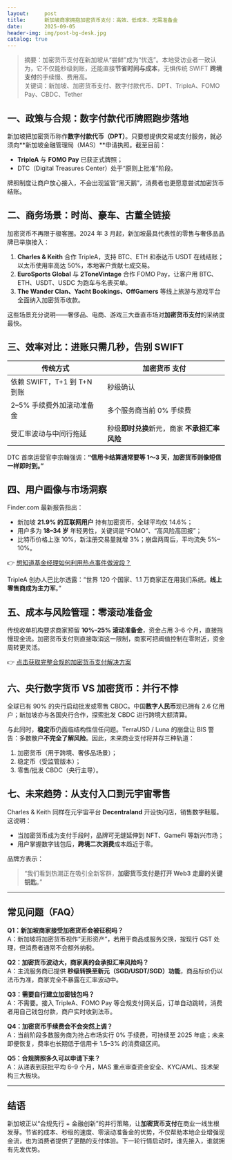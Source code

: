 ```yaml
---
layout:     post
title:      新加坡商家拥抱加密货币支付：高效、低成本、无需准备金
date:       2025-09-05
header-img: img/post-bg-desk.jpg
catalog: true
---
```


> 摘要：加密货币支付在新加坡从“尝鲜”成为“优选”。本地受访业者一致认为，它不仅能秒级到账，还能直接**节省时间与成本**，无惧传统 SWIFT **跨境支付**的手续慢、费用高。  
> 关键词：新加坡、加密货币支付、数字付款代币、DPT、TripleA、FOMO Pay、CBDC、Tether  

## 一、政策与合规：数字付款代币牌照跑步落地  
新加坡把加密货币称作**数字付款代币（DPT）**。只要想提供交易或支付服务，就必须向**新加坡金融管理局（MAS）**申请执照。截至目前：

- **TripleA** 与 **FOMO Pay** 已获正式牌照；  
- DTC（Digital Treasures Center）处于“原则上批准”阶段。

牌照制度让商户放心接入，不会出现监管“黑天鹅”，消费者也更愿意尝试加密货币结账。  

## 二、商务场景：时尚、豪车、古董全链接  
加密货币不再限于极客圈。2024 年 3 月起，新加坡最具代表性的零售与奢侈品品牌已举旗接入：

1. **Charles & Keith** 合作 TripleA，支持 BTC、ETH 和泰达币 USDT 在线结账；以太币使用率高达 50%，本地客户贡献七成交易。  
2. **EuroSports Global** 与 **2ToneVintage** 合作 FOMO Pay，让客户用 BTC、ETH、USDT、USDC 为跑车与名表买单。  
3. **The Wander Clan、Yacht Bookings、OffGamers** 等线上旅游与游戏平台全面纳入加密货币收款。  

这些场景充分说明——奢侈品、电商、游戏三大垂直市场对**加密货币支付**的采纳度最快。  

## 三、效率对比：进账只需几秒，告别 SWIFT  
|传统方式| 加密货币 支付|
|---|---|
|依赖 SWIFT，T+1 到 T+N 到账| 秒级确认|
|2–5% 手续费外加滚动准备金| 多个服务商当前 0% 手续费|
|受汇率波动与中间行拖延| 秒级**即时兑换**新元，商家 **不承担汇率风险**|  

DTC 首席运营官李宗翰强调：**“信用卡结算通常要等 1～3 天，加密货币则像短信一样即时到。”**  

## 四、用户画像与市场洞察  
Finder.com 最新报告指出：

- 新加坡 **21.9% 的互联网用户** 持有加密货币，全球平均仅 14.6%；  
- 用户多为 **18–34 岁** 年轻男性，关键词是“FOMO”、“高风险高回报”；  
- 比特币价格上涨 10%，新注册交易量就增 3%；崩盘两周后，平均流失 5%–10%。  

👉 [想知道基金经理如何利用热点事件做波段？](https://okxdog.com/)  

TripleA 创办人巴比尔透露：“世界 120 个国家、1.1 万商家正在用我们系统。**线上零售商成为主力军**。”  

## 五、成本与风险管理：零滚动准备金  
传统收单机构要求商家预留 **10%–25% 滚动准备金**，资金占用 3–6 个月，直接拖慢现金流。加密货币支付则直接取消这一限制，商家可把阀值控制在零附近，资金周转更灵活。  

👉 [点击获取完整合规的加密货币支付解决方案](https://okxdog.com/)  

## 六、央行数字货币 VS 加密货币：并行不悖  
全球已有 90% 的央行启动批发或零售 CBDC。中国**数字人民币**现已拥有 2.6 亿用户；新加坡亦与各国央行合作，探索批发 CBDC 进行跨境大额清算。  

与此同时，**稳定币**仍面临结构性信任问题。TerraUSD / Luna 的崩盘让 BIS 警告：多数散户**不完全了解风险**。因此，未来商业支付将并存三种轨道：  
1. 加密货币（用于跨境、奢侈品场景）；  
2. 稳定币（受监管版本）；  
3. 零售/批发 CBDC（央行主导）。  

## 七、未来趋势：从支付入口到元宇宙零售  
Charles & Keith 同样在元宇宙平台 **Decentraland** 开设快闪店，销售数字鞋履。这说明：  

- 当加密货币成为支付手段时，品牌可无缝延伸到 NFT、GameFi 等新兴市场；  
- 用户掌握数字钱包后，**跨境二次消费**成本趋近于零。  

品牌方表示：  
> “我们看到热潮正在吸引全新客群，**加密货币支付是打开 Web3 走廊的关键钥匙**。”  

---

## 常见问题（FAQ）

**Q1：新加坡商家接受加密货币会被征税吗？**  
A：新加坡将加密货币视作“无形资产”，若用于商品或服务交换，按现行 GST 处理，但消费者通常不会额外纳税。  

**Q2：加密货币波动大，商家真的会承担汇率风险吗？**  
A：主流服务商已提供 **秒级转换至新元（SGD/USDT/SGD）功能**，商品标价仍以法币为准，商家完全不暴露在汇率波动中。  

**Q3：需要自行建立加密钱包吗？**  
A：不需要。接入 TripleA、FOMO Pay 等合规支付网关后，订单自动跳转，消费者用自己钱包付款，商户实时收到法币。  

**Q4：加密货币手续费会不会突然上调？**  
A：当前阶段多数服务商为抢占市场实行 0% 手续费，可持续至 2025 年底；未来即便恢复，费率也长期低于信用卡 1.5–3% 的消费级区间。  

**Q5：合规牌照多久可以申请下来？**  
A：从递表到获批平均 6–9 个月，MAS 重点审查资金安全、KYC/AML、技术架构三大板块。  

---

## 结语  
新加坡正以“合规先行 + 金融创新”的并行策略，让**加密货币支付**在商业一线生根发芽。节省的成本、秒级的速度、零滚动准备金的优势，不仅帮助本地企业增强现金流，也为消费者提供了更酷的支付体验。下一轮行情启动时，谁先接入，谁就拥有先发优势。